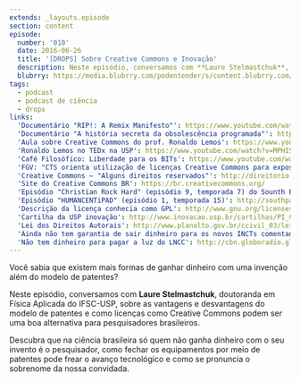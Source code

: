 ```yaml
---
extends: _layouts.episode
section: content
episode:
  number: '010'
  date: 2016-06-26
  title: '[DROPS] Sobre Creative Commons e Inovação'
  description: Neste episódio, conversamos com **Laure Stelmastchuk**, doutoranda em Física Aplicada do IFSC-USP, sobre as vantagens e desvantagens do modelo de patentes e como licenças como Creative Commons podem ser uma boa alternativa para pesquisadores brasileiros.
  blubrry: https://media.blubrry.com/podentender/s/content.blubrry.com/podentender/PODEntender_010_DROPS_creative_commons_e_inovacao.mp3
tags:
  - podcast
  - podcast de ciência
  - drops
links:
  'Documentário "RIP!: A Remix Manifesto"': https://www.youtube.com/watch?v=lcuDe4iGI6s
  'Documentário "A história secreta da obsolescência programada"': https://www.youtube.com/watch?v=o0k7UhDpOAo
  'Aula sobre Creative Commons do prof. Ronaldo Lemos': https://www.youtube.com/watch?v=KmSX7BLoItk
  'Ronaldo Lemos no TEDx na USP': https://www.youtube.com/watch?v=MPHI5EMrszo
  'Café Filosófico: Liberdade para os BITs': https://www.youtube.com/watch?v=1zjIkff61oA
  'FGV: "CTS orienta utilização de licenças Creative Commons para exposição no Museu da Imigração"': http://direitorio.fgv.br/noticia/cts-orienta-utilizacao-de-licencas-creative-commons-para-exposicao-No-museu-da-imigracao
  'Creative Commons – "Alguns direitos reservados"': http://direitorio.fgv.br/projetos/creative-commons-alguns-direitos-reservados
  'Site do Creative Commons BR': https://br.creativecommons.org/
  'Episódio "Christian Rock Hard" (episódio 9, temporada 7) do Sounth Park': http://southpark.cc.com/full-episodes/s07e09-christian-rock-hard
  'Episódio "HUMANCENTiPAD" (episódio 1, temporada 15)': http://southpark.cc.com/full-episodes/s15e01-humancentipad
  'Descrição da licença conhecia como GPL': http://www.gnu.org/licenses/gpl-3.0.en.html
  'Cartilha da USP inovação': http://www.inovacao.usp.br/cartilhas/PI_Cartilha.pdf
  'Lei dos Direitos Autorais': http://www.planalto.gov.br/ccivil_03/leis/L9610.html
  'Ainda não tem garantia de sair dinheiro para os novos INCTs comentados no PODEntender #009': http://ciencia.estadao.com.br/blogs/herton-escobar/cnpq-anuncia-252-novos-institutos-nacionais-de-ciencia-e-tecnologia-so-falta-o-dinheiro/
  'Não tem dinheiro para pagar a luz do LNCC': http://cbn.globoradio.globo.com/editorias/ciencia-saude/2016/06/22/SEM-DINHEIRO-PARA-CONTA-DE-LUZ-SUPERCOMPUTADOR-E-DESLIGADO.html
---
```


Você sabia que existem mais formas de ganhar dinheiro com uma invenção além do modelo de patentes?

Neste episódio, conversamos com **Laure Stelmastchuk**, doutoranda em Física Aplicada do IFSC-USP,
sobre as vantagens e desvantagens do modelo de patentes e como licenças como Creative Commons
podem ser uma boa alternativa para pesquisadores brasileiros.

Descubra que na ciência brasileira só quem não ganha dinheiro com o seu invento é o pesquisador,
como fechar os equipamentos por meio de patentes pode frear o avanço tecnológico e como se
pronuncia o sobrenome da nossa convidada.
